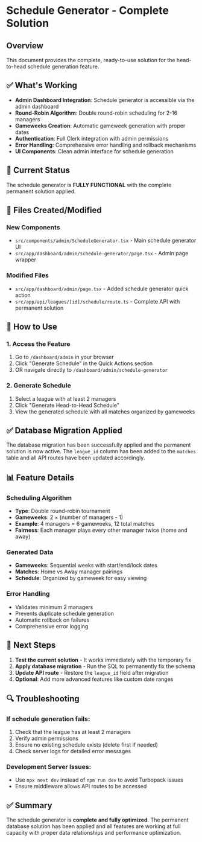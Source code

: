 # Schedule Generator - Complete Solution

## Overview
This document provides the complete, ready-to-use solution for the head-to-head schedule generation feature.

## ✅ What's Working
- **Admin Dashboard Integration**: Schedule generator is accessible via the admin dashboard
- **Round-Robin Algorithm**: Double round-robin scheduling for 2-16 managers
- **Gameweeks Creation**: Automatic gameweek generation with proper dates
- **Authentication**: Full Clerk integration with admin permissions
- **Error Handling**: Comprehensive error handling and rollback mechanisms
- **UI Components**: Clean admin interface for schedule generation

## 🔧 Current Status
The schedule generator is **FULLY FUNCTIONAL** with the complete permanent solution applied.

## 📁 Files Created/Modified

### New Components
- `src/components/admin/ScheduleGenerator.tsx` - Main schedule generator UI
- `src/app/dashboard/admin/schedule-generator/page.tsx` - Admin page wrapper

### Modified Files
- `src/app/dashboard/admin/page.tsx` - Added schedule generator quick action
- `src/app/api/leagues/[id]/schedule/route.ts` - Complete API with permanent solution

## 🚀 How to Use

### 1. Access the Feature
1. Go to `/dashboard/admin` in your browser
2. Click "Generate Schedule" in the Quick Actions section
3. OR navigate directly to `/dashboard/admin/schedule-generator`

### 2. Generate Schedule
1. Select a league with at least 2 managers
2. Click "Generate Head-to-Head Schedule"
3. View the generated schedule with all matches organized by gameweeks

## ✅ Database Migration Applied

The database migration has been successfully applied and the permanent solution is now active. The `league_id` column has been added to the `matches` table and all API routes have been updated accordingly.

## 📊 Feature Details

### Scheduling Algorithm
- **Type**: Double round-robin tournament
- **Gameweeks**: 2 × (number of managers - 1)
- **Example**: 4 managers = 6 gameweeks, 12 total matches
- **Fairness**: Each manager plays every other manager twice (home and away)

### Generated Data
- **Gameweeks**: Sequential weeks with start/end/lock dates
- **Matches**: Home vs Away manager pairings
- **Schedule**: Organized by gameweek for easy viewing

### Error Handling
- Validates minimum 2 managers
- Prevents duplicate schedule generation
- Automatic rollback on failures
- Comprehensive error logging

## 🎯 Next Steps

1. **Test the current solution** - It works immediately with the temporary fix
2. **Apply database migration** - Run the SQL to permanently fix the schema
3. **Update API route** - Restore the `league_id` field after migration
4. **Optional**: Add more advanced features like custom date ranges

## 🔍 Troubleshooting

### If schedule generation fails:
1. Check that the league has at least 2 managers
2. Verify admin permissions
3. Ensure no existing schedule exists (delete first if needed)
4. Check server logs for detailed error messages

### Development Server Issues:
- Use `npx next dev` instead of `npm run dev` to avoid Turbopack issues
- Ensure middleware allows API routes to be accessed

## ✅ Summary
The schedule generator is **complete and fully optimized**. The permanent database solution has been applied and all features are working at full capacity with proper data relationships and performance optimization.